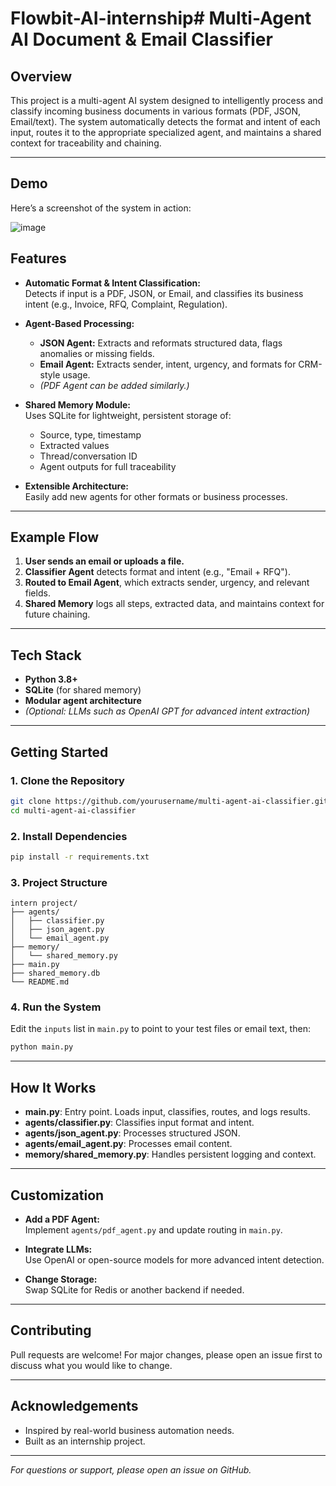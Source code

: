# Flowbit-AI-internship# Multi-Agent AI Document & Email Classifier

## Overview

This project is a multi-agent AI system designed to intelligently process and classify incoming business documents in various formats (PDF, JSON, Email/text). The system automatically detects the format and intent of each input, routes it to the appropriate specialized agent, and maintains a shared context for traceability and chaining.

---
## Demo

Here’s a screenshot of the system in action:

![![image](https://github.com/user-attachments/assets/3c235f91-f9f4-4bf7-9c76-070e1356b75a)
](![image](https://github.com/user-attachments/assets/82866487-9e4d-473e-9ba5-a500c100b5b3)
)
## Features

- **Automatic Format & Intent Classification:**  
  Detects if input is a PDF, JSON, or Email, and classifies its business intent (e.g., Invoice, RFQ, Complaint, Regulation).

- **Agent-Based Processing:**  
  - **JSON Agent:** Extracts and reformats structured data, flags anomalies or missing fields.
  - **Email Agent:** Extracts sender, intent, urgency, and formats for CRM-style usage.
  - *(PDF Agent can be added similarly.)*

- **Shared Memory Module:**  
  Uses SQLite for lightweight, persistent storage of:
  - Source, type, timestamp
  - Extracted values
  - Thread/conversation ID
  - Agent outputs for full traceability

- **Extensible Architecture:**  
  Easily add new agents for other formats or business processes.

---

## Example Flow

1. **User sends an email or uploads a file.**
2. **Classifier Agent** detects format and intent (e.g., "Email + RFQ").
3. **Routed to Email Agent**, which extracts sender, urgency, and relevant fields.
4. **Shared Memory** logs all steps, extracted data, and maintains context for future chaining.

---

## Tech Stack

- **Python 3.8+**
- **SQLite** (for shared memory)
- **Modular agent architecture**
- *(Optional: LLMs such as OpenAI GPT for advanced intent extraction)*

---

## Getting Started

### 1. Clone the Repository

```bash
git clone https://github.com/yourusername/multi-agent-ai-classifier.git
cd multi-agent-ai-classifier
```

### 2. Install Dependencies

```bash
pip install -r requirements.txt
```

### 3. Project Structure

```
intern project/
├── agents/
│   ├── classifier.py
│   ├── json_agent.py
│   └── email_agent.py
├── memory/
│   └── shared_memory.py
├── main.py
├── shared_memory.db
└── README.md
```

### 4. Run the System

Edit the `inputs` list in `main.py` to point to your test files or email text, then:

```bash
python main.py
```

---

## How It Works

- **main.py**: Entry point. Loads input, classifies, routes, and logs results.
- **agents/classifier.py**: Classifies input format and intent.
- **agents/json_agent.py**: Processes structured JSON.
- **agents/email_agent.py**: Processes email content.
- **memory/shared_memory.py**: Handles persistent logging and context.

---

## Customization

- **Add a PDF Agent:**  
  Implement `agents/pdf_agent.py` and update routing in `main.py`.

- **Integrate LLMs:**  
  Use OpenAI or open-source models for more advanced intent detection.

- **Change Storage:**  
  Swap SQLite for Redis or another backend if needed.

---

## Contributing

Pull requests are welcome! For major changes, please open an issue first to discuss what you would like to change.

---



## Acknowledgements

- Inspired by real-world business automation needs.
- Built as an internship project.

---

*For questions or support, please open an issue on GitHub.*
